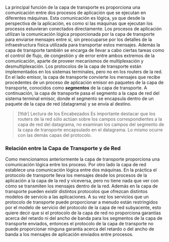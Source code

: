 La principal función de la capa de transporte es proporciona una comunicación entre dos procesos de aplicación que se ejecutan en diferentes máquinas. Esta comunicación es lógica, ya que desde la perspectiva de la aplicación, es como si las máquinas que ejecutan los procesos estuvieran conectados directamente. Los procesos de aplicación utilizan la comunicación lógica proporcionada por la capa de transporte para enviarse mensajes entre sí, sin preocuparse por los detalles de la infraestructura física utilizada para transportar estos mensajes. Además la capa de transporte también se encarga de llevar a cabo ciertas tareas como el control de flujo, de congestión y de error entre ambos extremos de la comunicación, aparte de proveer mecanismos de multiplexación y desmultiplexación.
Los protocolos de la capa de transporte están implementados en los sistemas terminales, pero no en los routers de la red. En el lado emisor, la capa de transporte convierte los mensajes que recibe procedentes de un proceso de aplicación emisor en paquetes de la capa de transporte, conocidos como ***segmentos*** de la capa de transporte. A continuación, la capa de transporte pasa el segmento a la capa de red del sistema terminal emisor, donde el segmento se encapsula dentro de un paquete de la capa de red (datagrama) y se envía al destino.

>[!tldr] Lectura de los Encabezados
>Es importante destacar que los routers de la red sólo actúan sobre los campos correspondientes a la capa de red del datagrama, no examinan los campos del segmento de la capa de transporte encapsulado en el datagrama. Lo mismo ocurre con las demás capas del protocolo.

### Relación entre la Capa de Transporte y de Red

Como mencionamos anteriormente la capa de transporte proporciona una comunicación lógica entre los proceso. Por otro lado la capa de red establece una comunicación lógica entre dos máquinas.
En la práctica el protocolo de transporte lleva los mensajes desde los procesos de la aplicación a la capa de la red y viceversa, pero no tiene nada que ver con cómo se transmiten los mensajes dentro de la red. Además en la capa de transporte pueden existir distintos protocolos que ofrezcan distintos modelos de servicio a las aplicaciones. A su vez los servicios que un protocolo de transporte puede proporcionar a menudo están restringidos por el modelo de servicio del protocolo de la capa de red subyacente, esto quiere decir que si el protocolo de la capa de red no proporciona garantías acerca del retardo ni del ancho de banda para los segmentos de la capa de transporte enviados, entonces el protocolo de la capa de transporte no puede proporcionar ninguna garantía acerca del retardo o del ancho de banda a los mensajes de aplicación enviados entre procesos.